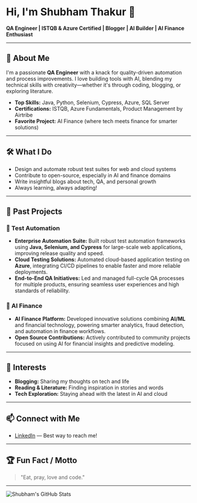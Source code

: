 # Hi, I'm Shubham Thakur 👋

**QA Engineer | ISTQB & Azure Certified | Blogger | AI Builder | AI Finance Enthusiast**

---

## 🚀 About Me

I'm a passionate **QA Engineer** with a knack for quality-driven automation and process improvements. I love building tools with AI, blending my technical skills with creativity—whether it's through coding, blogging, or exploring literature.

- **Top Skills:** Java, Python, Selenium, Cypress, Azure, SQL Server
- **Certifications:** ISTQB, Azure Fundamentals, Product Management by Airtribe
- **Favorite Project:** AI Finance (where tech meets finance for smarter solutions)

---

## 🛠️ What I Do

- Design and automate robust test suites for web and cloud systems
- Contribute to open-source, especially in AI and finance domains
- Write insightful blogs about tech, QA, and personal growth
- Always learning, always adapting!

---

## 📂 Past Projects

### 🧪 Test Automation

- **Enterprise Automation Suite:** Built robust test automation frameworks using **Java, Selenium, and Cypress** for large-scale web applications, improving release quality and speed.
- **Cloud Testing Solutions:** Automated cloud-based application testing on **Azure**, integrating CI/CD pipelines to enable faster and more reliable deployments.
- **End-to-End QA Initiatives:** Led and managed full-cycle QA processes for multiple products, ensuring seamless user experiences and high standards of reliability.

### 🤖 AI Finance

- **AI Finance Platform:** Developed innovative solutions combining **AI/ML** and financial technology, powering smarter analytics, fraud detection, and automation in finance workflows.
- **Open Source Contributions:** Actively contributed to community projects focused on using AI for financial insights and predictive modeling.

---

## 🌱 Interests

- **Blogging:** Sharing my thoughts on tech and life
- **Reading & Literature:** Finding inspiration in stories and words
- **Tech Exploration:** Staying ahead with the latest in AI and cloud

---

## 📫 Connect with Me

- [LinkedIn](https://www.linkedin.com/in/shubhamthakur01/) — Best way to reach me!

---

## 🏆 Fun Fact / Motto

> "Eat, pray, love and code."

---

![Shubham's GitHub Stats](https://github-readme-stats.vercel.app/api?username=sdetshubhamthakur&show_icons=true&theme=radical)
